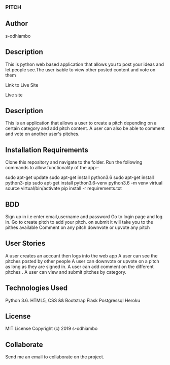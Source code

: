    ### PITCH
  
  ## Author
   s-odhiambo
 
   ## Description 
  
   This is python web based application that allows you to post your ideas and let people see.The user isable to   view other    posted content and vote on them

   Link to Live Site
  
   Live site
   ## Description
   
   This is an application that allows a user to create a pitch depending on a certain category and add pitch    content. A      user can also be able to comment and vote on another user's pitches.

  
   ## Installation Requirements
  
   Clone this repository and navigate to the folder. Run the following commands to allow functionality of the  app:-

   sudo apt-get update
   sudo apt-get install python3.6
   sudo apt-get install python3-pip
   sudo apt-get install python3.6-venv
   python3.6 -m venv virtual
   source virtual/bin/activate
   pip install -r requirements.txt
   
   ## BDD
   
   Sign up in i.e enter email,username and password
   Go to login page and log in.
   Go to create pitch to add your pitch.
   on submit it will take you to the pithes available
   Comment on any pitch
   downvote or upvote any pitch
   
   ## User Stories
   
   A user creates an account then logs into the web app
   A user can see the pitches posted by other people
   A user can downvote or upvote on a pitch as long as they are signed in.
   A user can add comment on the different pitches .
   A user can view and submit pitches by category.
   
   ## Technologies Used
   
   Python 3.6.
   HTML5, CSS && Bootstrap
   Flask
   Postgressql
   Heroku
   

  ## License
  MIT License Copyright (c) 2019 s-odhiambo

  ## Collaborate
  Send me an email to collaborate on the project.
